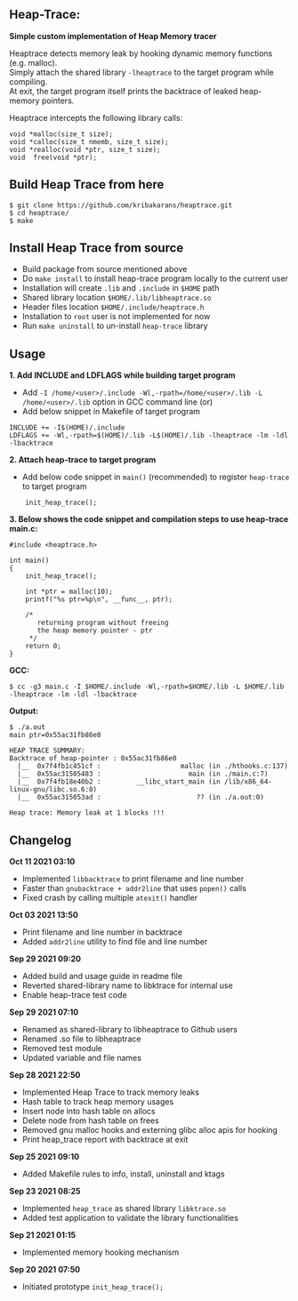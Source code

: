 
## Heap-Trace:
**Simple custom implementation of Heap Memory tracer**

Heaptrace detects memory leak by hooking dynamic memory functions (e.g. malloc).<br>
Simply attach the shared library ```-lheaptrace``` to the target program while compiling.<br>
At exit, the target program itself prints the backtrace of leaked heap-memory pointers.<br>

Heaptrace intercepts the following library calls:
```
void *malloc(size_t size);
void *calloc(size_t nmemb, size_t size);
void *realloc(void *ptr, size_t size);
void  free(void *ptr);
```
## Build Heap Trace from here
```
$ git clone https://github.com/kribakarans/heaptrace.git
$ cd heaptrace/
$ make
```
## Install Heap Trace from source
- Build package from source mentioned above
- Do ```make install``` to install heap-trace program locally to the current user
- Installation will create ```.lib``` and ```.include``` in ```$HOME``` path
- Shared library location ```$HOME/.lib/libheaptrace.so```
- Header files location ```$HOME/.include/heaptrace.h```
- Installation to ```root``` user is not implemented for now
- Run ```make uninstall``` to un-install ```heap-trace``` library
## Usage
**1. Add INCLUDE and LDFLAGS while building target program**
- Add ```-I /home/<user>/.include -Wl,-rpath=/home/<user>/.lib -L /home/<user>/.lib``` option in GCC command line (or)<br>
- Add below snippet in Makefile of target program
```
INCLUDE += -I$(HOME)/.include
LDFLAGS += -Wl,-rpath=$(HOME)/.lib -L$(HOME)/.lib -lheaptrace -lm -ldl -lbacktrace
``` 

**2. Attach heap-trace to target program**
- Add below code snippet in ```main()``` (recommended) to register ```heap-trace``` to target program
```
    init_heap_trace();
```
**3. Below shows the code snippet and compilation steps to use heap-trace**<br>
**main.c:**
```
#include <heaptrace.h>

int main()
{
	init_heap_trace();

	int *ptr = malloc(10);
	printf("%s ptr=%p\n", __func__, ptr);

	/*
	   returning program without freeing
	   the heap memory pointer - ptr
	 */
	return 0;
}
```
**GCC:**
```
$ cc -g3 main.c -I $HOME/.include -Wl,-rpath=$HOME/.lib -L $HOME/.lib -lheaptrace -lm -ldl -lbacktrace
```
**Output:**
```
$ ./a.out 
main ptr=0x55ac31fb86e0

HEAP TRACE SUMMARY:
Backtrace of heap-pointer : 0x55ac31fb86e0
  |__  0x7f4fb1c451cf :                    malloc (in ./hthooks.c:137)
  |__  0x55ac31505483 :                      main (in ./main.c:7)
  |__  0x7f4fb18e40b2 :         __libc_start_main (in /lib/x86_64-linux-gnu/libc.so.6:0)
  |__  0x55ac315053ad :                        ?? (in ./a.out:0)

Heap trace: Memory leak at 1 blocks !!!
```

## Changelog
**Oct 11 2021 03:10**
- Implemented ```libbacktrace``` to print filename and line number
- Faster than ```gnubacktrace + addr2line``` that uses ```popen()``` calls
- Fixed crash by calling multiple ```atexit()``` handler

**Oct 03 2021 13:50**
- Print filename and line number in backtrace
- Added ```addr2line``` utility to find file and line number

**Sep 29 2021 09:20**
- Added build and usage guide in readme file
- Reverted shared-library name to libktrace for internal use
- Enable heap-trace test code

**Sep 29 2021 07:10**
- Renamed as shared-library to libheaptrace to Github users
- Renamed .so file to libheaptrace
- Removed test module
- Updated variable and file names

**Sep 28 2021 22:50**
- Implemented Heap Trace to track memory leaks
- Hash table to track heap memory usages
- Insert node into hash table on allocs
- Delete node from hash table on frees
- Removed gnu malloc hooks and externing glibc alloc apis for hooking 
- Print heap_trace report with backtrace at exit

**Sep 25 2021 09:10**
- Added Makefile rules to info, install, uninstall and ktags

**Sep 23 2021 08:25**
- Implemented ```heap_trace``` as shared library ```libktrace.so```
- Added test application to validate the library functionalities

**Sep 21 2021 01:15**
- Implemented memory hooking mechanism

**Sep 20 2021 07:50**
- Initiated prototype ```init_heap_trace();```

